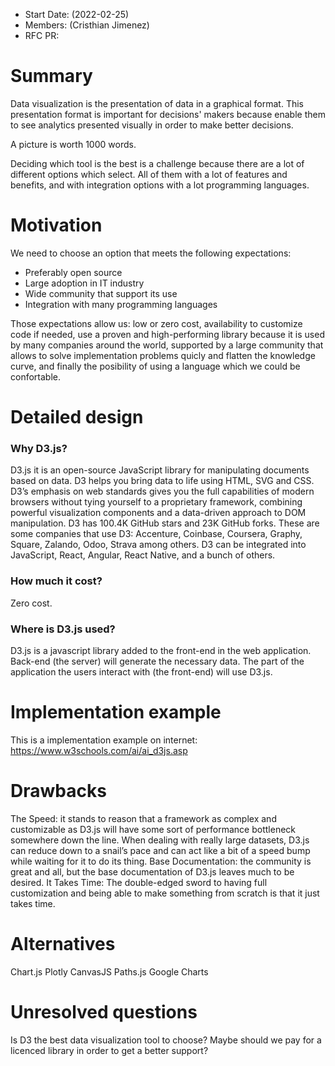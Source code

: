 - Start Date: (2022-02-25)
- Members: (Cristhian Jimenez)
- RFC PR: 

# Summary

Data visualization is the presentation of data in a graphical format. This presentation format is important for decisions' makers because enable them to see analytics presented visually in order to make better decisions. 

A picture is worth 1000 words.

Deciding which tool is the best is a challenge because there are a lot of different options which select. All of them with a lot of features and benefits, and with integration options with a lot programming languages.

# Motivation

We need to choose an option that meets the following expectations:

- Preferably open source
- Large adoption in IT industry
- Wide community that support its use
- Integration with many programming languages

Those expectations allow us: low or zero cost, availability to customize code if needed, use a proven and high-performing library because it is used by many companies around the world, supported by a large community that allows to solve implementation problems quicly and flatten the knowledge curve, and finally the posibility of using a language which we could be confortable.

# Detailed design
### Why D3.js?
D3.js it is an open-source JavaScript library for manipulating documents based on data. D3 helps you bring data to life using HTML, SVG and CSS. D3’s emphasis on web standards gives you the full capabilities of modern browsers without tying yourself to a proprietary framework, combining powerful visualization components and a data-driven approach to DOM manipulation.
D3 has 100.4K GitHub stars and 23K GitHub forks. These are some companies that use D3: Accenture, Coinbase, Coursera, Graphy, Square, Zalando, Odoo, Strava among others. 
D3 can be integrated into JavaScript, React, Angular, React Native, and a bunch of others.
### How much it cost?
Zero cost.
### Where is D3.js used?
D3.js is a javascript library added to the front-end in the web application.
Back-end (the server) will generate the necessary data.
The part of the application the users interact with (the front-end) will use D3.js.

# Implementation example
This is a implementation example on internet: https://www.w3schools.com/ai/ai_d3js.asp

# Drawbacks
The Speed: it stands to reason that a framework as complex and customizable as D3.js will have some sort of performance bottleneck somewhere down the line. When dealing with really large datasets, D3.js can reduce down to a snail’s pace and can act like a bit of a speed bump while waiting for it to do its thing.
Base Documentation: the community is great and all, but the base documentation of D3.js leaves much to be desired.
It Takes Time: The double-edged sword to having full customization and being able to make something from scratch is that it just takes time.

# Alternatives
Chart.js
Plotly
CanvasJS
Paths.js
Google Charts

# Unresolved questions
Is D3 the best data visualization tool to choose? 
Maybe should we pay for a licenced library in order to get a better support?